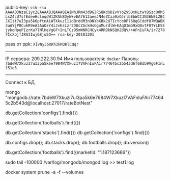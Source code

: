 public-key:
`ssh-rsa AAAAB3NzaC1yc2EAAAABJQAAAQEAiNhJRm43d9GJRS8KdUD1vVYoZ9SOxHLtwYBSzc00M5LsZ4cU7sfEdeeHclnqdW1ZKShBDyW+vEA7612aeeJN4eZCza9zOJrlbEbWCC3N36NELZBCJXIit7uI3pa5k6pftnAiW7XkuzI1idBrddM3nONYbXBk2UTIcYcb0Pl6OqGCddfO7WQWBK3uAYjP8CukR9eA3AaOzY4iJvEsLzr2DUcZGckHsGguMurdlW+EAqDImG9xQ0vtF0TYLESEjykoHpuPIzrKu7lNlHeVgGF+InLTCzO5mWNRCHCyk4RROkNSQHZdQV/+AFnIuFA/ir72787CcXbjfJRSIIwjG8jo5Q== rsa-key-20181201`

pass от ppk:
`X]vNyJ5XKh3kM3KlCQqr`

*********************************************************************************************************************************************************************

IP сервера: 209.222.30.94
Имя пользователя: `docker`
Пароль: `7bdeW7XkuzI7uI3pa5k6e7984W7XkuzI7VAFnIuFAir774645c2b543d6f68db9VgGFInL151e5`

 
*********************************************************************************************************************************************************************

Connect к БД

mongo "mongodb://rate:7bdeW7XkuzI7uI3pa5k6e7984W7XkuzI7VAFnIuFAir774645c2b543d@localhost:27017/rateBotNest"

db.getCollection('configs').find({})

db.getCollection('footballs').find({})

db.getCollection('stacks').find({})
db.getCollection('configs').find({})

db.configs.drop();
db.stacks.drop();
db.footballs.drop();
db.version()

db.getCollection('footballs').find({marketId: "1.187123666"})


sudo tail -100000 /var/log/mongodb/mongod.log >> test1.log

docker system prune -a -f --volumes